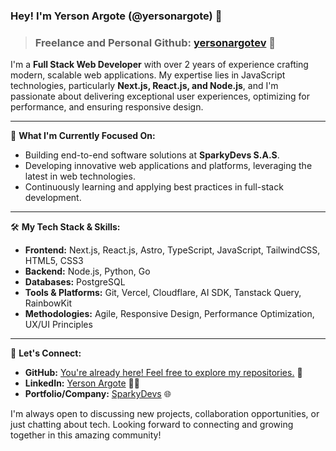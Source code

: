 ### Hey! I'm Yerson Argote (@yersonargote) 👋


> ### Freelance and Personal Github: [yersonargotev](https://github.com/yersonargotev) 🎯

I'm a **Full Stack Web Developer** with over 2 years of experience crafting modern, scalable web applications. My expertise lies in JavaScript technologies, particularly **Next.js, React.js, and Node.js**, and I'm passionate about delivering exceptional user experiences, optimizing for performance, and ensuring responsive design.

---

🚀 **What I'm Currently Focused On:**

*   Building end-to-end software solutions at **SparkyDevs S.A.S**.
*   Developing innovative web applications and platforms, leveraging the latest in web technologies.
*   Continuously learning and applying best practices in full-stack development.

---

🛠️ **My Tech Stack & Skills:**

*   **Frontend:** Next.js, React.js, Astro, TypeScript, JavaScript, TailwindCSS, HTML5, CSS3
*   **Backend:** Node.js, Python, Go
*   **Databases:** PostgreSQL
*   **Tools & Platforms:** Git, Vercel, Cloudflare, AI SDK, Tanstack Query, RainbowKit
*   **Methodologies:** Agile, Responsive Design, Performance Optimization, UX/UI Principles

---

🔗 **Let's Connect:**

*   **GitHub:** [You're already here! Feel free to explore my repositories.](https://github.com/yersonargote) 🎯
*   **LinkedIn:** [Yerson Argote](https://www.linkedin.com/in/yersonargote/) 👷‍♂️
*   **Portfolio/Company:** [SparkyDevs](https://sparkydevs.com) 🌐

I'm always open to discussing new projects, collaboration opportunities, or just chatting about tech. Looking forward to connecting and growing together in this amazing community!
